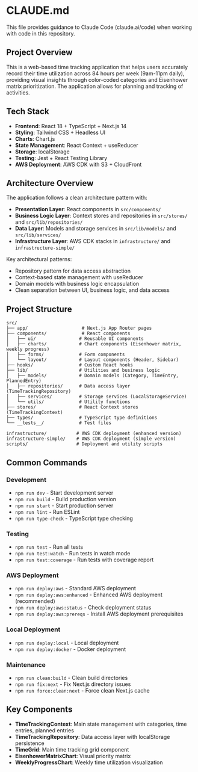# CLAUDE.md

This file provides guidance to Claude Code (claude.ai/code) when working with code in this repository.

## Project Overview

This is a web-based time tracking application that helps users accurately record their time utilization across 84 hours per week (9am-11pm daily), providing visual insights through color-coded categories and Eisenhower matrix prioritization. The application allows for planning and tracking of activities.

## Tech Stack

- **Frontend**: React 18 + TypeScript + Next.js 14
- **Styling**: Tailwind CSS + Headless UI
- **Charts**: Chart.js
- **State Management**: React Context + useReducer
- **Storage**: localStorage
- **Testing**: Jest + React Testing Library
- **AWS Deployment**: AWS CDK with S3 + CloudFront

## Architecture Overview

The application follows a clean architecture pattern with:
- **Presentation Layer**: React components in `src/components/`
- **Business Logic Layer**: Context stores and repositories in `src/stores/` and `src/lib/repositories/`
- **Data Layer**: Models and storage services in `src/lib/models/` and `src/lib/services/`
- **Infrastructure Layer**: AWS CDK stacks in `infrastructure/` and `infrastructure-simple/`

Key architectural patterns:
- Repository pattern for data access abstraction
- Context-based state management with useReducer
- Domain models with business logic encapsulation
- Clean separation between UI, business logic, and data access

## Project Structure

```
src/
├── app/                    # Next.js App Router pages
├── components/             # React components
│   ├── ui/                # Reusable UI components
│   ├── charts/            # Chart components (Eisenhower matrix, weekly progress)
│   ├── forms/             # Form components
│   └── layout/            # Layout components (Header, Sidebar)
├── hooks/                 # Custom React hooks
├── lib/                   # Utilities and business logic
│   ├── models/            # Domain models (Category, TimeEntry, PlannedEntry)
│   ├── repositories/      # Data access layer (TimeTrackingRepository)
│   ├── services/          # Storage services (LocalStorageService)
│   └── utils/             # Utility functions
├── stores/                # React Context stores (TimeTrackingContext)
├── types/                 # TypeScript type definitions
└── __tests__/             # Test files

infrastructure/           # AWS CDK deployment (enhanced version)
infrastructure-simple/    # AWS CDK deployment (simple version)
scripts/                  # Deployment and utility scripts
```

## Common Commands

### Development
- `npm run dev` - Start development server
- `npm run build` - Build production version
- `npm run start` - Start production server
- `npm run lint` - Run ESLint
- `npm run type-check` - TypeScript type checking

### Testing
- `npm run test` - Run all tests
- `npm run test:watch` - Run tests in watch mode
- `npm run test:coverage` - Run tests with coverage report

### AWS Deployment
- `npm run deploy:aws` - Standard AWS deployment
- `npm run deploy:aws:enhanced` - Enhanced AWS deployment (recommended)
- `npm run deploy:aws:status` - Check deployment status
- `npm run deploy:aws:prereqs` - Install AWS deployment prerequisites

### Local Deployment
- `npm run deploy:local` - Local deployment
- `npm run deploy:docker` - Docker deployment

### Maintenance
- `npm run clean:build` - Clean build directories
- `npm run fix:next` - Fix Next.js directory issues
- `npm run force:clean:next` - Force clean Next.js cache

## Key Components

- **TimeTrackingContext**: Main state management with categories, time entries, planned entries
- **TimeTrackingRepository**: Data access layer with localStorage persistence
- **TimeGrid**: Main time tracking grid component
- **EisenhowerMatrixChart**: Visual priority matrix
- **WeeklyProgressChart**: Weekly time utilization visualization
